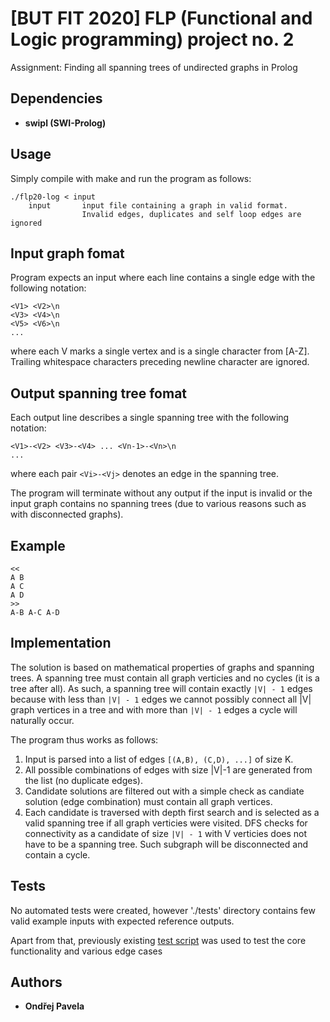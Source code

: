 # [BUT FIT 2020] FLP (Functional and Logic programming) project no. 2

Assignment: Finding all spanning trees of undirected graphs in Prolog

## Dependencies
* **swipl (SWI-Prolog)**

## Usage
Simply compile with make and run the program as follows:
```
./flp20-log < input
    input       input file containing a graph in valid format.
                Invalid edges, duplicates and self loop edges are ignored
```

## Input graph fomat
Program expects an input where each line 
contains a single edge with the following notation:
```
<V1> <V2>\n
<V3> <V4>\n
<V5> <V6>\n
...
```
where each V marks a single vertex and is a single character from [A-Z].
Trailing whitespace characters preceding newline character are ignored.

## Output spanning tree fomat
Each output line describes a single spanning tree with the following notation:
```
<V1>-<V2> <V3>-<V4> ... <Vn-1>-<Vn>\n
...
```

where each pair `<Vi>-<Vj>` denotes an edge in the spanning tree.

The program will terminate without any output if the
input is invalid or the input graph contains no spanning trees
(due to various reasons such as with disconnected graphs).

## Example
```
<<
A B
A C
A D
>>
A-B A-C A-D
```

## Implementation
The solution is based on mathematical properties of graphs
and spanning trees. A spanning tree must contain all graph
verticies and no cycles (it is a tree after all). As such,
a spanning tree will contain exactly `|V| - 1` edges because with
less than `|V| - 1` edges we cannot possibly connect all |V| graph
vertices in a tree and with more than `|V| - 1` edges a cycle will
naturally occur. 

The program thus works as follows:
1. Input is parsed into a list of edges `[(A,B), (C,D), ...]` of size K.
2. All possible combinations of edges with size |V|-1 are generated
    from the list (no duplicate edges).
3. Candidate solutions are filtered out with a simple check as
    candiate solution (edge combination) must contain all graph vertices.
4. Each candidate is traversed with depth first search and is selected
    as a valid spanning tree if all graph verticies were visited.
    DFS checks for connectivity as a candidate of size `|V| - 1` with V
    verticies does not have to be a spanning tree. Such subgraph will
    be disconnected and contain a cycle.

## Tests
No automated tests were created, however './tests' directory
contains few valid example inputs with expected reference outputs.

Apart from that, previously existing
[test script](https://github.com/Bihanojko/SpanningTreeTests)
was used to test the core functionality and various edge cases

## Authors
* **Ondřej Pavela**
